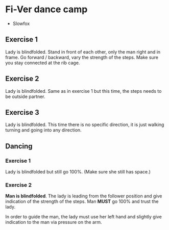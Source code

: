 # Fi-Ver dance camp

* Slowfox

## Exercise 1

Lady is blindfolded.
Stand in front of each other, only the man right and in frame. Go forward / backward, vary the strength of the steps.
Make sure you stay connected at the rib cage.

## Exercise 2

Lady is blindfolded.
Same as in exercise 1 but this time, the steps needs to be outside partner.

## Exercise 3

Lady is blindfolded.
This time there is no specific direction, it is just walking turning and going into any direction.

## Dancing

### Exercise 1

Lady is blindfolded but still go 100%. (Make sure she still has space.)

### Exercise 2

**Man is blindfolded**.
The lady is leading from the follower position and give indication of the strength of the steps.
Man **MUST** go 100% and trust the lady.

In order to guide the man, the lady must use her left hand and slightly give indication to the man via pressure on the arm.
